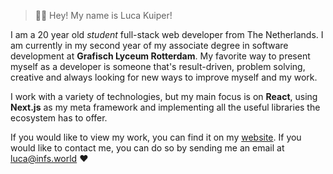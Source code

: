 > 👋🏻 Hey! My name is Luca Kuiper!

I am a 20 year old _student_ full-stack web developer from The Netherlands. I am currently in my second year of my associate degree in software development at **Grafisch Lyceum Rotterdam**. My favorite way to present myself as a developer is someone that's result-driven, problem solving, creative and always looking for new ways to improve myself and my work.

I work with a variety of technologies, but my main focus is on **React**, using **Next.js** as my meta framework and implementing all the useful libraries the ecosystem has to offer.

If you would like to view my work, you can find it on my [website](infs.world). If you would like to contact me, you can do so by sending me an email at [luca@infs.world](mailto:luca@infs.world) ❤️
